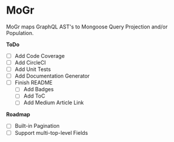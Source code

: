 # MoGr
MoGr maps GraphQL AST's to Mongoose Query Projection and/or Population.

**ToDo**
- [ ] Add Code Coverage
- [ ] Add CircleCI
- [ ] Add Unit Tests
- [ ] Add Documentation Generator
- [ ] Finish README
  - [ ] Add Badges
  - [ ] Add ToC
  - [ ] Add Medium Article Link

**Roadmap**
- [ ] Built-in Pagination
- [ ] Support multi-top-level Fields
